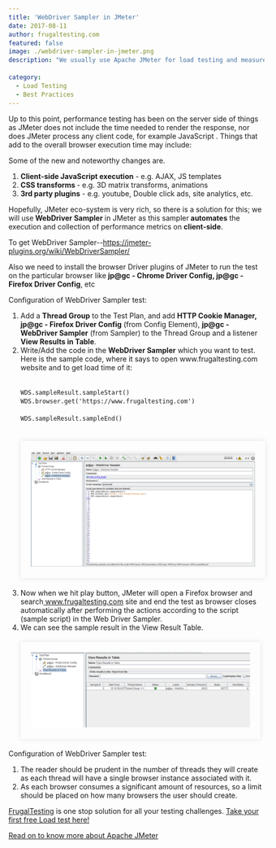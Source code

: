 ```yaml
---
title: 'WebDriver Sampler in JMeter'
date: 2017-08-11
author: frugaltesting.com
featured: false
image: ./webdriver-sampler-in-jmeter.png
description: "We usually use Apache JMeter for load testing and measure performance but the issue is that JMeter is not a real browser"

category:
  - Load Testing
  - Best Practices
---
```




<div class="entry-content">
<p >
Up to this point, performance testing has been on the server side of things as JMeter does not include the time needed to render the response, nor does JMeter process any client code, for example JavaScript . Things that add to the overall browser execution time may include:
</p>
<p >
Some of the new and noteworthy changes are.
</p>
<ol >
<li><strong>Client-side JavaScript execution</strong> - e.g. AJAX, JS templates</li>
<li><strong>CSS transforms </strong>- e.g. 3D matrix transforms, animations</li>
<li><strong>3rd party plugins</strong> - e.g. youtube, Double click ads, site analytics, etc.</li>
</ol>
<p >Hopefully, JMeter eco-system is very rich, so there is a solution for this; we will use<strong> WebDriver Sampler</strong> in JMeter as this sampler<strong> automates</strong> the execution and collection of performance metrics on <strong>client-side</strong>. </p>
<p >To get WebDriver Sampler--<a href="https://jmeter-plugins.org/wiki/WebDriverSampler/" target="blank">https://jmeter-plugins.org/wiki/WebDriverSampler/</a></p>
<p >Also we need to install the browser Driver plugins of JMeter to run the test on the particular browser like<strong> jp@gc - Chrome Driver Config, jp@gc - Firefox Driver Config</strong>, etc</p>
<p ></p>
<p class="blog-header">Configuration of WebDriver Sampler test:
</p><ol>
<li>Add a <strong>Thread Group</strong> to the Test Plan, and add <strong>HTTP Cookie Manager, jp@gc - Firefox Driver Config</strong> (from Config Element), <strong>jp@gc - WebDriver Sampler</strong> (from Sampler) to the Thread Group and a listener <strong>View Results in Table</strong>.</li>
<li>Write/Add the code in the <strong>WebDriver Sampler</strong> which you want to test. Here is the sample code, where it says to open www.frugaltesting.com website and to get load time of it:
<p><code>
WDS.sampleResult.sampleStart() <br>WDS.browser.get('https://www.frugaltesting.com')<br>
WDS.sampleResult.sampleEnd()<br>
</code></p>
<div style="width:92%; margin-top:20px; margin-bottom:20px;padding:20px; box-shadow:0 0 10px rgba(0,0,0,0.1)">
<center><img class="main-img img-responsive" src="./write-add-wds.png" alt="FrugalTesting blog on webdriver sampler in Jmeter"></center>
</div>
</li>
<li>Now when we hit play button, JMeter will open a Firefox browser and search<a href="https://www.frugaltesting.com/" target="_blank"> www.frugaltesting.com</a> site and end the test as browser closes automatically after performing the actions according to the script (sample script) in the Web Driver Sampler.</li>
<li>We can see the sample result in the View Result Table.
<div style="width:90%; margin-top:20px; margin-bottom:20px;padding:20px; box-shadow:0 0 10px rgba(0,0,0,0.1)">
<center> <img class="main-img img-responsive" src="./view-result-table.png" alt="FrugalTesting blog on webdriver sampler in Jmeter"></center>
</div> </li>
</ol><p></p>
<p class="blog-header">Configuration of WebDriver Sampler test:
</p><ol>
<li>The reader should be prudent in the number of threads they will create as each thread will have a single browser instance associated with it. </li>
<li>As each browser consumes a significant amount of resources, so a limit should be placed on how many browsers the user should create.</li>
</ol><p></p>
<p><a href="https://www.frugaltesting.com">FrugalTesting</a> is one stop solution for all your testing challenges. <a href="../../../../2018/09/12/start-your-first-free-load-test"> Take your first free Load test here!</a></p>
<p><a href="../../../../2018/06/25/introduction-to-apache-jmeter-guide">Read on to know more about Apache JMeter</a>
</p>
</div>
